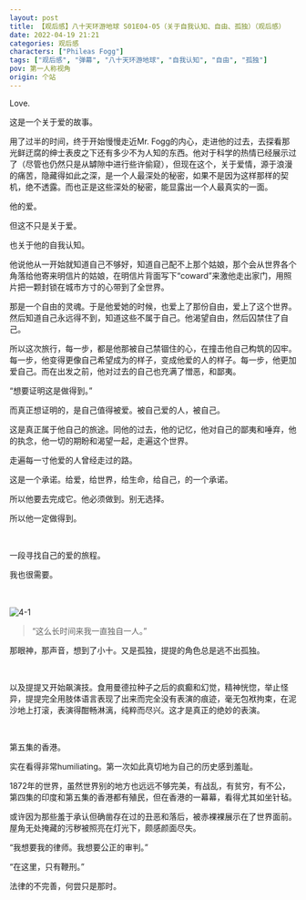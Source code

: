 ```yaml
---
layout: post
title: 【观后感】八十天环游地球 S01E04-05（关于自我认知、自由、孤独）（观后感）
date: 2022-04-19 21:21
categories: 观后感
characters: ["Phileas Fogg"]
tags: ["观后感", "弹幕", "八十天环游地球", "自我认知", "自由", "孤独"]
pov: 第一人称视角
origin: 个站
---
```


Love.

这是一个关于爱的故事。

用了过半的时间，终于开始慢慢走近Mr. Fogg的内心，走进他的过去，去探看那光鲜迂腐的绅士表皮之下还有多少不为人知的东西。他对于科学的热情已经展示过了（尽管也仍然只是从罅隙中进行些许偷窥），但现在这个，关于爱情，源于浪漫的痛苦，隐藏得如此之深，是一个人最深处的秘密，如果不是因为这样那样的契机，绝不透露。而也正是这些深处的秘密，能显露出一个人最真实的一面。

他的爱。

但这不只是关于爱。

也关于他的自我认知。

他说他从一开始就知道自己不够好，知道自己配不上那个姑娘，那个会从世界各个角落给他寄来明信片的姑娘，在明信片背面写下“coward”来激他走出家门，用照片把一颗封锁在城市方寸的心带到了全世界。

那是一个自由的灵魂。于是他爱她的时候，也爱上了那份自由，爱上了这个世界。然后知道自己永远得不到，知道这些不属于自己。他渴望自由，然后囚禁住了自己。

所以这次旅行，每一步，都是他那被自己禁锢住的心，在撞击他自己构筑的囚牢。每一步，他变得更像自己希望成为的样子，变成他爱的人的样子。每一步，他更加爱自己。而在出发之前，他对过去的自己也充满了憎恶，和鄙夷。

“想要证明这是做得到。”

而真正想证明的，是自己值得被爱。被自己爱的人，被自己。

这是真正属于他自己的旅途。同他的过去，他的记忆，他对自己的鄙夷和唾弃，他的执念，他一切的期盼和渴望一起，走遍这个世界。

走遍每一寸他爱的人曾经走过的路。

这是一个承诺。给爱，给世界，给生命，给自己，的一个承诺。

所以他要去完成它。他必须做到。别无选择。

所以他一定做得到。

<br>

一段寻找自己的爱的旅程。

我也很需要。

<br><br>
![4-1](https://github.com/junesirius/junesirius.github.io/tree/master/assets/images/Around_the_World_in_80_days/Around-the-world-in-80-days-4-1.png)
<br>

> “这么长时间来我一直独自一人。”

那眼神，那声音，想到了小十。又是孤独，提提的角色总是逃不出孤独。

<br>

以及提提又开始飙演技。食用曼德拉种子之后的疯癫和幻觉，精神恍惚，举止怪异，提提完全用肢体语言表现了出来而完全没有表演的痕迹，毫无包袱拘束，在泥沙地上打滚，表演得酣畅淋漓，纯粹而尽兴。这才是真正的绝妙的表演。

<br>

第五集的香港。

实在看得非常humiliating。第一次如此真切地为自己的历史感到羞耻。

1872年的世界，虽然世界别的地方也远远不够完美，有战乱，有贫穷，有不公，第四集的印度和第五集的香港都有殖民，但在香港的一幕幕，看得尤其如坐针毡。

或许因为那些羞于承认但确凿存在过的丑恶和落后，被赤裸裸展示在了世界面前。屋角无处掩藏的污秽被照亮在灯光下，颇感颜面尽失。

“我想要我的律师。我想要公正的审判。”

“在这里，只有鞭刑。”

法律的不完善，何尝只是那时。
